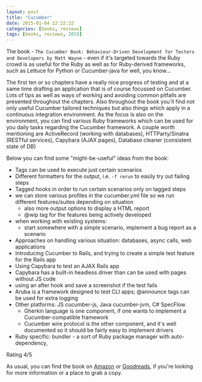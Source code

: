 ```yaml
---
layout: post
title: "Cucumber"
date: 2015-01-04 22:22:22
categories: [books, reviews]
tags: [books, reviews, 2015]
---
```

The book - `The Cucumber Book: Behaviour-Driven Development for Testers and Developers by Matt Wayne` - even if it's targeted towards the Ruby crowd is as useful for the Ruby as well as for Ruby-derived frameworks, such as Lettuce for Python or Cucumber-java for well, you know...

The first ten or so chapters have a really nice progress of testing and at a same time drafting an application that is of course focussed on Cucumber. Lots of tips as well as ways of working and avoiding common pitfalls are presented throughout the chapters.
Also throughout the book you'll find not only useful Cucumber tailored techniques but also things which apply in a continuous integration environment. As the focus is also on the environment, you can find various Ruby frameworks which can be used for you daily tasks regarding the Cucumber framework. A couple worth mentioning are ActiveRecord (working with databases), HTTParty/Sinatra (RESTful services), Capybara (AJAX pages), Database cleaner (consistent state of DB)

Below you can find some "might-be-useful" ideas from the book:
- Tags can be used to execute just certain scenarios
- Different formatters for the output, i.e. `-f rerun` to easily try out failing steps
- Tagged hooks in order to run certain scenarios only on tagged steps
- we can store various profiles in the cucumber.yml file so we run different features/suites depending on situation
    - also more output options to display a HTML report
    - @wip tag for the features being actively developed
- when working with existing systems:
    - start somewhere with a simple scenario, implement a bug report as a scenario
- Approaches on handling various situation: databases, async calls, web applications
- Introducing Cucumber to Rails, and trying to create a simple test feature for the Rails app
- Using Capybara to test an AJAX Rails app
- Capybara has a built-in headless driver than can be used with pages without JS code
- using an after hook and save a screenshot if the test fails
- Aruba is a framework designed to test CLI apps; @announce tags can be used for extra logging
- Other platforms: JS cucumber-js, Java cucumber-jvm, C# SpecFlow
    - Gherkin language is one component, if one wants to implement a Cucumber-compatible framework
    - Cucumber wire protocol is the other component, and it's well documented so it should be fairly easy to implement drivers
- Ruby specific: bundler - a sort of Ruby package manager with auto-dependency,

Rating 4/5

As usual, you can find the book on [Amazon] or [Goodreads], if you're looking for more information or a place to grab a copy.

[Amazon]: http://www.amazon.com/Cucumber-Book-Behaviour-Driven-Development-Programmers/dp/1934356808
[Goodreads]: https://www.goodreads.com/book/show/12409185-the-cucumber-book

